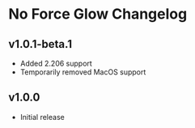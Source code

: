 # No Force Glow Changelog
## v1.0.1-beta.1
- Added 2.206 support
- Temporarily removed MacOS support
## v1.0.0
- Initial release